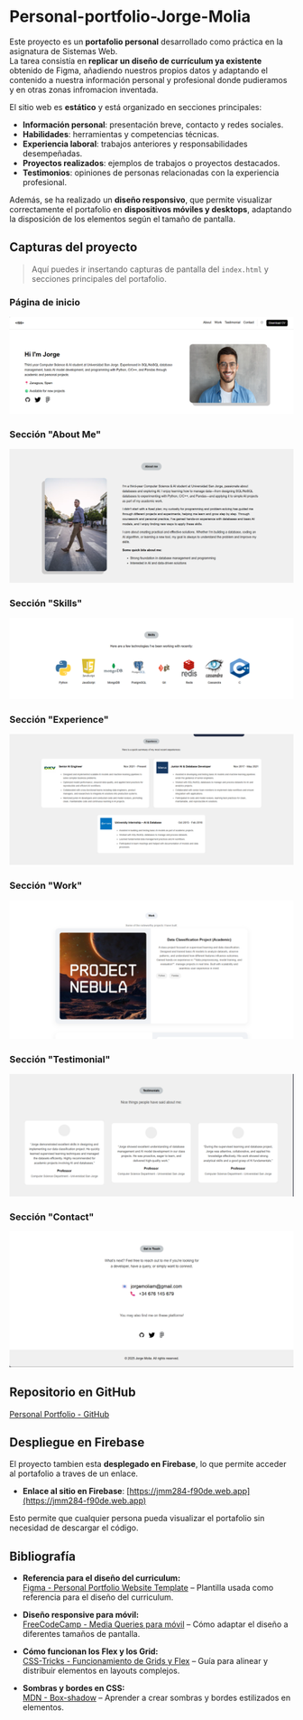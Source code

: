 # Personal-portfolio-Jorge-Molia

Este proyecto es un **portafolio personal** desarrollado como práctica en la asignatura de Sistemas Web.  
La tarea consistía en **replicar un diseño de currículum ya existente** obtenido de Figma, añadiendo nuestros propios datos y adaptando el contenido a nuestra información personal y profesional donde pudieramos y en otras zonas infromacion inventada.

El sitio web es **estático** y está organizado en secciones principales:

- **Información personal**: presentación breve, contacto y redes sociales.
- **Habilidades**: herramientas y competencias técnicas.
- **Experiencia laboral**: trabajos anteriores y responsabilidades desempeñadas.
- **Proyectos realizados**: ejemplos de trabajos o proyectos destacados.
- **Testimonios**: opiniones de personas relacionadas con la experiencia profesional.

Además, se ha realizado un **diseño responsivo**, que permite visualizar correctamente el portafolio en **dispositivos móviles y desktops**, adaptando la disposición de los elementos según el tamaño de pantalla.

## Capturas del proyecto

> Aquí puedes ir insertando capturas de pantalla del `index.html` y secciones principales del portafolio.

### Página de inicio
![Captura de inicio](Capturas_Readme/Captura_Intro.png)

### Sección "About Me"
![Captura About](Capturas_Readme/Captura_aboutme.png)

### Sección "Skills"
![Captura Skills](Capturas_Readme/Captura_skills.png)

### Sección "Experience"
![Captura Experience](Capturas_Readme/Captura_Experience.png)

### Sección "Work"
![Captura Work](Capturas_Readme/Captura_Work.png)

### Sección "Testimonial"
![Captura Testimonial](Capturas_Readme/Captura_Testimonial.png)

### Sección "Contact"
![Captura Contact](Capturas_Readme/Captura_GetinTouch.png)



## Repositorio en GitHub
[Personal Portfolio - GitHub](https://github.com/JMM284/Personal-portfolio-static-website-sistemas-web-)

## Despliegue en Firebase

El proyecto tambien esta **desplegado en Firebase**, lo que permite acceder al portafolio a traves de un enlace.  

- **Enlace al sitio en Firebase**: [https://jmm284-f90de.web.app](https://jmm284-f90de.web.app)  

Esto permite que cualquier persona pueda visualizar el portafolio sin necesidad de descargar el código. 


## Bibliografía

- **Referencia para el diseño del curriculum:**  
[Figma - Personal Portfolio Website Template](https://www.figma.com/design/kD5QhjtnLWNSAGu3L87CFI/Personal-Portfolio-Website-Template-%7C-Mobile---Desktop--Community-?node-id=0-1&p=f&t=0hPzrwwER3LBkVRm-0) – Plantilla usada como referencia para el diseño del curriculum.

- **Diseño responsive para móvil:**  
[FreeCodeCamp - Media Queries para móvil](https://www.freecodecamp.org/espanol/news/ejemplo-css-media-query-ancho-de-pantalla-max-y-min-para-diseno-adaptable-en-movil) – Cómo adaptar el diseño a diferentes tamaños de pantalla.

- **Cómo funcionan los Flex y los Grid:**  
[CSS-Tricks - Funcionamiento de Grids y Flex](https://css-tricks.com/snippets/css/a-guide-to-flexbox) – Guía para alinear y distribuir elementos en layouts complejos.

- **Sombras y bordes en CSS:**  
[MDN - Box-shadow](https://developer.mozilla.org/es/docs/Web/CSS/box-shadow) – Aprender a crear sombras y bordes estilizados en elementos.

